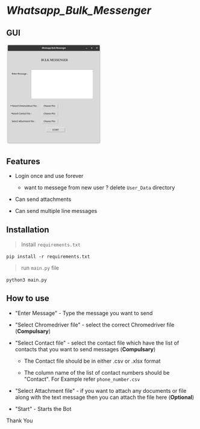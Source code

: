 # _**Whatsapp_Bulk_Messenger**_

## **GUI**
<img src="interface.png" width=50% height=50%>

## **Features**

- Login once and use forever
  - want to messege from new user ? delete ```User_Data``` directory 
   
- Can send attachments
- Can send multiple line messages

## Installation

> Install ```requirements.txt```

```pip install -r requirements.txt```

> run ```main.py``` file

```python3 main.py```

## How to use

- "Enter Message" - Type the message you want to send 

- "Select Chromedriver file" - select the correct Chromedriver file (**Compulsary**)

- "Select Contact file" - select the contact file which have the list of contacts that you want to send messages (**Compulsary**)

    - The Contact file should be in either .csv or .xlsx format
    
    - The column name of the list of contact numbers should be "Contact". For Example refer ```phone_number.csv```
   
-  "Select Attachment file" - if you want to attach any documents or file along with the text message then you can attach the file here (**Optional**)

- "Start" - Starts the Bot


Thank You
